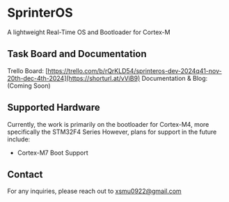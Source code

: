 # SprinterOS
A lightweight Real-Time OS and Bootloader for Cortex-M

## Task Board and Documentation
Trello Board: [https://trello.com/b/rQrKLD54/sprinteros-dev-2024q41-nov-20th-dec-4th-2024](https://shorturl.at/vViB9)
Documentation & Blog: (Coming Soon)

## Supported Hardware
Currently, the work is primarily on the bootloader for Cortex-M4, more specifically the STM32F4 Series
However, plans for support in the future include:
- Cortex-M7 Boot Support

## Contact
For any inquiries, please reach out to xsmu0922@gmail.com
